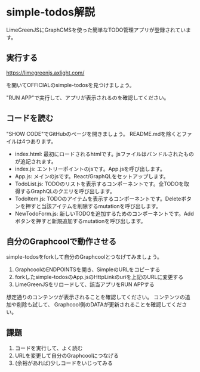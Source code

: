 # simple-todos解説

LimeGreenJSにGraphCMSを使った簡単なTODO管理アプリが登録されています。

## 実行する

<https://limegreenjs.axlight.com/>

を開いてOFFICIALのsimple-todosを見つけましょう。

"RUN APP"で実行して、アプリが表示されるのを確認してください。

## コードを読む

"SHOW CODE"でGitHubのページを開きましょう。
README.mdを除くとファイルは4つあります。

- index.html: 最初にロードされるhtmlです。jsファイルはバンドルされたものが追記されます。
- index.js: エントリーポイントのjsです。App.jsを呼び出します。
- App.js: メインのjsです。React/GraphQLをセットアップします。
- TodoList.js: TODOのリストを表示するコンポーネントです。全TODOを取得するGraphQLのクエリを呼び出します。
- TodoItem.js: TODOのアイテムを表示するコンポーネントです。Deleteボタンを押すと当該アイテムを削除するmutationを呼び出します。
- NewTodoForm.js: 新しいTODOを追加するためのコンポーネントです。Addボタンを押すと新規追加するmutationを呼び出します。

## 自分のGraphcoolで動作させる

simple-todosをforkして自分のGraphcoolとつなげてみましょう。

1. GraphcoolのENDPOINTSを開き、SimpleのURLをコピーする
2. forkしたsimple-todosのApp.jsのHttpLinkのuriを上記のURLに変更する
3. LimeGreenJSをリロードして、該当アプリをRUN APPする

想定通りのコンテンツが表示されることを確認してください。
コンテンツの追加や削除も試して、
Graphcool側のDATAが更新されることを確認してください。

## 課題

1. コードを実行して、よく読む
2. URLを変更して自分のGraphcoolにつなげる
3. (余裕があれば)少しコードをいじってみる
